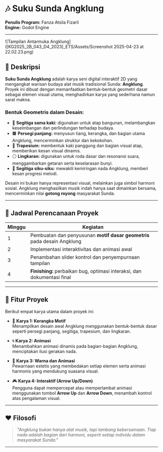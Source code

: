 # 🎶 Suku Sunda Angklung

**Penulis Program:** Fanza Atsila Fizarli  
**Engine:** Godot Engine  

---
![Tampilan Antarmuka Angklung]([KG2025_2B_043_D4_2023]_ETS/Assets/Screenshot 2025-04-23 at 22.02.23.png)


## 📝 Deskripsi

**Suku Sunda Angklung** adalah karya seni digital interaktif 2D yang mengangkat warisan budaya alat musik tradisional Sunda: **Angklung**. Proyek ini dibuat dengan memanfaatkan bentuk-bentuk geometri dasar sebagai elemen visual utama, menghadirkan karya yang sederhana namun sarat makna.

### Bentuk Geometris dalam Desain:
- 🔺 **Segitiga sama kaki:** digunakan untuk atap bangunan, melambangkan keseimbangan dan perlindungan terhadap budaya.
- 🟫 **Persegi panjang:** menyusun tiang, kerangka, dan bagian utama Angklung, mencerminkan struktur dan kekokohan.
- 🔻 **Trapesium:** membentuk kaki panggung dan bagian visual atap, memberikan kesan visual dinamis.
- ⚪ **Lingkaran:** digunakan untuk roda dasar dan resonansi suara, menggambarkan getaran serta keselarasan bunyi.
- 📐 **Segitiga siku-siku:** mewakili kemiringan nada Angklung, memberi kesan progresi melodi.

Desain ini bukan hanya representasi visual, melainkan juga simbol harmoni sosial. Angklung menghasilkan musik indah hanya saat dimainkan bersama, mencerminkan nilai **gotong royong** masyarakat Sunda.

---

## 📆 Jadwal Perencanaan Proyek

| Minggu | Kegiatan                                                                 |
|--------|--------------------------------------------------------------------------|
| 1      | Pembuatan dan penyusunan **motif dasar geometris** pada desain Angklung |
| 2      | Implementasi interaktivitas dan animasi awal                            |
| 3      | Penambahan slider kontrol dan penyempurnaan tampilan                    |
| 4      | **Finishing:** perbaikan bug, optimasi interaksi, dan dokumentasi final |

---

## 🔧 Fitur Proyek

Berikut empat karya utama dalam proyek ini:

- 🎨 **Karya 1: Kerangka Motif**  
  Menampilkan desain awal Angklung menggunakan bentuk-bentuk dasar seperti persegi panjang, segitiga, trapesium, dan lingkaran.

- 🌀 **Karya 2: Animasi**  
  Menambahkan animasi dinamis pada bagian-bagian Angklung, menciptakan ilusi gerakan nada.

- 🌈 **Karya 3: Warna dan Animasi**  
  Pewarnaan estetis yang membedakan setiap elemen serta animasi harmonis yang mendukung suasana visual.

- 🎮 **Karya 4: Interaktif (Arrow Up/Down)**  
  Pengguna dapat mempercepat atau memperlambat animasi menggunakan tombol **Arrow Up** dan **Arrow Down**, menambah kontrol atas pengalaman visual.

---

## ❤️ Filosofi

> *"Angklung bukan hanya alat musik, tapi lambang kebersamaan. Tiap nada adalah bagian dari harmoni, seperti setiap individu dalam masyarakat Sunda."*

---

